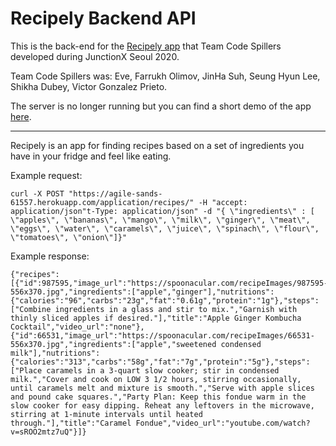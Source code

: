 # Recipely Backend API

This is the back-end for the [Recipely app](https://github.com/JinhaJjing/CodeSpillers) that Team Code Spillers developed during JunctionX Seoul 2020. 

Team Code Spillers was: Eve, Farrukh Olimov, JinHa Suh, Seung Hyun Lee, Shikha Dubey, Victor Gonzalez Prieto.

The server is no longer running but you can find a short demo of the app [here](https://www.youtube.com/watch?v=RfBj1pXpNwo&feature=youtu.be).

---

Recipely is an app for finding recipes based on a set of ingredients you have in your fridge and feel like eating.

Example request:

```shell
curl -X POST "https://agile-sands-61557.herokuapp.com/application/recipes/" -H "accept: application/json"t-Type: application/json" -d "{ \"ingredients\" : [ \"apples\", \"bananas\", \"mango\", \"milk\", \"ginger\", \"meat\", \"eggs\", \"water\", \"caramels\", \"juice\", \"spinach\", \"flour\", \"tomatoes\", \"onion\"]}"
```

Example response:

```
{"recipes":[{"id":987595,"image_url":"https://spoonacular.com/recipeImages/987595-556x370.jpg","ingredients":["apple","ginger"],"nutritions":{"calories":"96","carbs":"23g","fat":"0.61g","protein":"1g"},"steps":["Combine ingredients in a glass and stir to mix.","Garnish with thinly sliced apples if desired."],"title":"Apple Ginger Kombucha Cocktail","video_url":"none"},{"id":66531,"image_url":"https://spoonacular.com/recipeImages/66531-556x370.jpg","ingredients":["apple","sweetened condensed milk"],"nutritions":{"calories":"313","carbs":"58g","fat":"7g","protein":"5g"},"steps":["Place caramels in a 3-quart slow cooker; stir in condensed milk.","Cover and cook on LOW 3 1/2 hours, stirring occasionally, until caramels melt and mixture is smooth.","Serve with apple slices and pound cake squares.","Party Plan: Keep this fondue warm in the slow cooker for easy dipping. Reheat any leftovers in the microwave, stirring at 1-minute intervals until heated through."],"title":"Caramel Fondue","video_url":"youtube.com/watch?v=sROO2mtz7uQ"}]}
```
